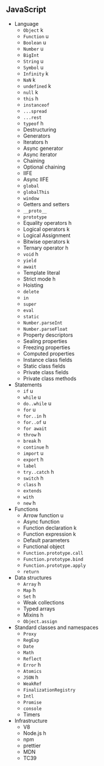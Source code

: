 ## JavaScript

- Language
  - `Object` k
  - `Function` u
  - `Boolean` u
  - `Number` u
  - `BigInt`
  - `String` u
  - `Symbol` u
  - `Infinity` k
  - `NaN` k
  - `undefined` k
  - `null` k
  - `this` h
  - `instanceof`
  - `...spread`
  - `...rest`
  - `typeof` h
  - Destructuring
  - Generators
  - Iterators h
  - Async generator
  - Async iterator
  - Chaining
  - Optional chaining
  - IIFE
  - Async IIFE
  - `global`
  - `globalThis`
  - `window`
  - Getters and setters
  - `__proto__`
  - `prototype`
  - Equality operators h
  - Logical operators k
  - Logical Assignment
  - Bitwise operators k
  - Ternary operator h
  - `void` h
  - `yield`
  - `await`
  - Template literal
  - Strict mode h
  - Hoisting
  - `delete`
  - `in`
  - `super`
  - `eval`
  - `static`
  - `Number.parseInt`
  - `Number.parseFloat`
  - Property descriptors
  - Sealing properties
  - Freezing properties
  - Computed properties
  - Instance class fields
  - Static class fields
  - Private class fields
  - Private class methods
- Statements
  - `if` u
  - `while` u
  - `do..while` u
  - `for` u
  - `for..in` h
  - `for..of` u
  - `for await`
  - `throw` h
  - `break` h
  - `continue` h
  - `import` u
  - `export` h
  - `label`
  - `try..catch` h
  - `switch` h
  - `class` h
  - `extends`
  - `with`
  - `new` h
- Functions
  - Arrow function u
  - Async function
  - Function declaration k
  - Function expression k
  - Default parameters
  - Functional object
  - `Function.prototype.call`
  - `Function.prototype.bind`
  - `Function.prototype.apply`
  - `return`
- Data structures
  - `Array` h
  - `Map` h
  - `Set` h
  - Weak collections
  - Typed arrays
  - Mixins h
  - `Object.assign`
- Standard classes and namespaces
  - `Proxy`
  - `RegExp`
  - `Date`
  - `Math`
  - `Reflect`
  - `Error` h
  - `Atomics`
  - `JSON` h
  - `WeakRef`
  - `FinalizationRegistry`
  - `Intl`
  - `Promise`
  - `console`
  - Timers
- Infrastructure
  - V8
  - Node.js h
  - npm
  - prettier
  - MDN
  - TC39
